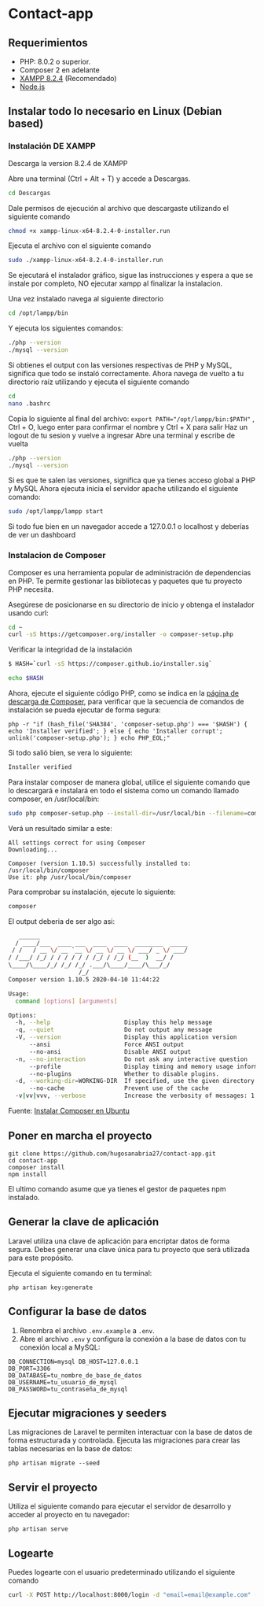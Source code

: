 # Contact-app

## Requerimientos
- PHP: 8.0.2 o superior.
- Composer 2 en adelante
- [XAMPP 8.2.4](https://www.apachefriends.org/es/download.html) (Recomendado)
- [Node.js](https://nodejs.org/en/download)

## Instalar todo lo necesario en Linux (Debian based)
### Instalación DE XAMPP
Descarga la version 8.2.4 de XAMPP

Abre una terminal (Ctrl + Alt + T) y accede a Descargas.
```bash
cd Descargas 
```

Dale permisos de ejecución al archivo que descargaste utilizando el siguiente comando
```bash
chmod +x xampp-linux-x64-8.2.4-0-installer.run
```
Ejecuta el archivo con el siguiente comando 
```bash
sudo ./xampp-linux-x64-8.2.4-0-installer.run
```
Se ejecutará el instalador gráfico, sigue las instrucciones y espera a que se instale por completo, NO ejecutar xampp al finalizar la instalacion.

Una vez instalado navega al siguiente directorio
```bash
cd /opt/lampp/bin
```
Y ejecuta los siguientes comandos:
```bash
./php --version
./mysql --version
```
Si obtienes el output con las versiones respectivas de PHP y MySQL, significa que todo se instaló correctamente.
Ahora navega de vuelto a tu directorio raíz utilizando y ejecuta el siguiente comando
```bash
cd
nano .bashrc
```
Copia lo siguiente al final del archivo: `export PATH="/opt/lampp/bin:$PATH"` , Ctrl + O, luego enter para confirmar el nombre y Ctrl + X para salir
Haz un logout de tu sesion y vuelve a ingresar
Abre una terminal y escribe de vuelta
```bash
./php --version
./mysql --version
```
Si es que te salen las versiones, significa que ya tienes acceso global a PHP y MySQL
Ahora ejecuta inicia el servidor apache utilizando el siguiente comando:
```bash
sudo /opt/lampp/lampp start
```

Si todo fue bien en un navegador accede a 127.0.0.1 o localhost y deberías de ver un dashboard

### Instalacion de Composer
Composer es una herramienta popular de administración de dependencias en PHP. Te permite gestionar las bibliotecas y paquetes que tu proyecto PHP necesita.

Asegúrese de posicionarse en su directorio de inicio y obtenga el instalador usando curl:
```bash
cd ~
curl -sS https://getcomposer.org/installer -o composer-setup.php
```
Verificar la integridad de la instalación
```bash
$ HASH=`curl -sS https://composer.github.io/installer.sig`
```
```bash
echo $HASH
```

Ahora, ejecute el siguiente código PHP, como se indica en la [página de descarga de Composer](https://getcomposer.org/download/), para verificar que la secuencia de comandos de instalación se pueda ejecutar de forma segura:

```
php -r "if (hash_file('SHA384', 'composer-setup.php') === '$HASH') { echo 'Installer verified'; } else { echo 'Installer corrupt'; unlink('composer-setup.php'); } echo PHP_EOL;"
```

Si todo salió bien, se vera lo siguiente:
```bash
Installer verified
```
Para instalar composer de manera global, utilice el siguiente comando que lo descargará e instalará en todo el sistema como un comando llamado composer, en /usr/local/bin:
```bash
sudo php composer-setup.php --install-dir=/usr/local/bin --filename=composer
```

Verá un resultado similar a este:
```
All settings correct for using Composer
Downloading...

Composer (version 1.10.5) successfully installed to: /usr/local/bin/composer
Use it: php /usr/local/bin/composer
```

Para comprobar su instalación, ejecute lo siguiente:

```bash
composer
```

El output deberia de ser algo asi:
```bash
   ______
  / ____/___  ____ ___  ____  ____  ________  _____
 / /   / __ \/ __ `__ \/ __ \/ __ \/ ___/ _ \/ ___/
/ /___/ /_/ / / / / / / /_/ / /_/ (__  )  __/ /
\____/\____/_/ /_/ /_/ .___/\____/____/\___/_/
                    /_/
Composer version 1.10.5 2020-04-10 11:44:22

Usage:
  command [options] [arguments]

Options:
  -h, --help                     Display this help message
  -q, --quiet                    Do not output any message
  -V, --version                  Display this application version
      --ansi                     Force ANSI output
      --no-ansi                  Disable ANSI output
  -n, --no-interaction           Do not ask any interactive question
      --profile                  Display timing and memory usage information
      --no-plugins               Whether to disable plugins.
  -d, --working-dir=WORKING-DIR  If specified, use the given directory as working directory.
      --no-cache                 Prevent use of the cache
  -v|vv|vvv, --verbose           Increase the verbosity of messages: 1 for n
```
Fuente: [Instalar Composer en Ubuntu ](https://www.digitalocean.com/community/tutorials/how-to-install-and-use-composer-on-ubuntu-20-04-es)

## Poner en marcha el proyecto
```
git clone https://github.com/hugosanabria27/contact-app.git
cd contact-app
composer install
npm install
```
El ultimo comando asume que ya tienes el gestor de paquetes npm instalado.
## Generar la clave de aplicación

Laravel utiliza una clave de aplicación para encriptar datos de forma segura. Debes generar una clave única para tu proyecto que será utilizada para este propósito.

Ejecuta el siguiente comando en tu terminal:

```
php artisan key:generate
```


## Configurar la base de datos

1. Renombra el archivo `.env.example` a `.env`.
2. Abre el archivo `.env` y configura la conexión a la base de datos con tu conexión local a MySQL:

```
DB_CONNECTION=mysql DB_HOST=127.0.0.1 
DB_PORT=3306
DB_DATABASE=tu_nombre_de_base_de_datos
DB_USERNAME=tu_usuario_de_mysql
DB_PASSWORD=tu_contraseña_de_mysql
```


## Ejecutar migraciones y seeders

Las migraciones de Laravel te permiten interactuar con la base de datos de forma estructurada y controlada. Ejecuta las migraciones para crear las tablas necesarias en la base de datos:

```
php artisan migrate --seed
```


## Servir el proyecto

Utiliza el siguiente comando para ejecutar el servidor de desarrollo y acceder al proyecto en tu navegador:

```
php artisan serve
```
## Logearte
Puedes logearte con el usuario predeterminado utilizando el siguiente comando
```bash
curl -X POST http://localhost:8000/login -d "email=email@example.com" -d "password=test1234"
```



